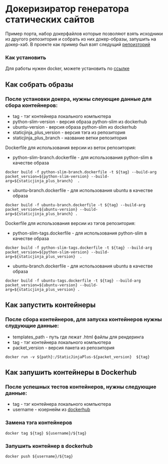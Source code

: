 # Докеризиратор генератора статических сайтов

Пример порта, набор докерфайлов которые позволяют взять исходники из другого репозитория и собрать из них докер-образы, запушить на докер-хаб.
В проекте как пример был взят следущий [репоизторий](https://github.com/MrDave/StaticJinjaPlus)

### Как установить

Для работы нужен docker, можете установить по [ссылке](https://docs.docker.com/engine/install/)

## Как собрать образы
### После установки докера, нужны слеующие данные для сбора контейнеров:
* tag - тэг контейнера локального компьютера
* python-slim-version - версия образа python-slim из dockerhub
* ubuntu-version - версия образа python-slim из dockerhub
* staticjinja_plus_version - версия тэга из репозитория
* staticjinja_plus_branch - название ветки репозитория


Dockerfile для использования версии из веток репозитория:

* python-slim-branch.dockerfile - для использования python-slim в качестве образа

```
docker build -f python-slim-branch.dockerfile -t ${tag} --build-arg packet_version=${python-slim-version} --build-arg=${staticjinja_plus_branch}  .
```

* ubuntu-branch.dockerfile - для использования ubuntu в качестве образа
```
docker build -f ubuntu-branch.dockerfile -t ${tag} --build-arg packet_version=${ubuntu-version} --build-arg=${staticjinja_plus_branch} .
```

Dockerfile для использования версии из тэгов репозитория:

* python-slim-tags.dockerfile - для использования python-slim в качестве образа
```
docker build -f python-slim-tags.dockerfile -t ${tag} --build-arg packet_version=${python-slim-version} --build-arg=${staticjinja_plus_version}  .
```

* ubuntu-branch.dockerfile - для использования ubuntu в качестве образа
```
docker build -f ubuntu-tags.dockerfile -t ${tag} --build-arg packet_version=${ubuntu-version} --build-arg=${staticjinja_plus_version} .
```

## Как запустить контейнеры
### После сбора контейнеров, для запуска контейнеров нужны слудующие данные:
* templates_path - путь где лежат .html файлы для рендеринга
* tag - тэг контейнера локального компьютера
* packet_version - версия пакета из репозитория

```
docker run -v ${path}:/StaticJinjaPlus-${packet_version}  ${tag}
```

## Как запушить контейнеры в Dockerhub
### После успешных тестов контейнеров, нужны следующие данные:
* tag - тэг контейнера локального компьютера
* username - юзернейм из [dockerhub](https://hub.docker.com/)

### Замена тэга контейнеров
```
docker tag ${tag} ${username}/${tag}
```
### Запушить контейнер в dockerhub
```
docker push ${username}/${tag}
```